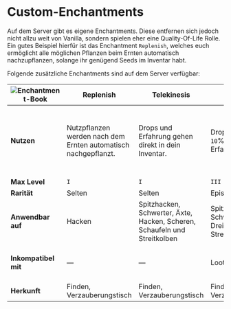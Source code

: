# Custom-Enchantments

Auf dem Server gibt es eigene Enchantments. Diese entfernen sich jedoch nicht allzu weit von
Vanilla, sondern spielen eher eine Quality-Of-Life Rolle. Ein gutes Beispiel hierfür ist das
Enchantment `Replenish`, welches euch ermöglicht alle möglichen Pflanzen beim Ernten automatisch
nachzupflanzen, solange ihr genügend Seeds im Inventar habt.

Folgende zusätzliche Enchantments sind auf dem Server verfügbar:

| ![Enchantment-Book](enchanted-book-custom-enchantments.png "Enchantment-Book") | Replenish                                                      | Telekinesis                                                               | Experience                                              | Beheading                                                     | Silent Gaze                                                       | Silent Night                                                      | Lumberjack                                                                                       | Soulbound                                                   | Rocket Saver                                                                  |
|--------------------------------------------------------------------------------|----------------------------------------------------------------|---------------------------------------------------------------------------|---------------------------------------------------------|---------------------------------------------------------------|-------------------------------------------------------------------|-------------------------------------------------------------------|--------------------------------------------------------------------------------------------------|-------------------------------------------------------------|-------------------------------------------------------------------------------|
| **Nutzen**                                                                     | Nutzpflanzen werden nach dem Ernten automatisch nachgepflanzt. | Drops und Erfahrung gehen direkt in dein Inventar.                        | Droppt dir `level * 10`% mehr Erfahrung                 | Erhöht die Chance einen Mob-Kopf zu erhalten um 2% pro Level. | Du kannst einen Enderman anschauen, ohne dass dir etwas passiert. | Obwohl du nicht geschlafen hast, werden Phantome dich ignorieren. | Ermöglicht es dir alle `20` Sekunden bis zu `level * 7` Blöcke eines Baumes auf einmal abzubauen | Das Item verbleibt auch nach deinem Tod in deinem Inventar. | Gewährt eine `level * 15`% Chance beim Boosten kein Feuerwerk zu verbrauchen. |
| **Max Level**                                                                  | `I`                                                            | `I`                                                                       | `III`                                                   | `III`                                                         | `I`                                                               | `I`                                                               | `V`                                                                                              | `I`                                                         | `III`                                                                         |
| **Rarität**                                                                    | Selten                                                         | Selten                                                                    | Episch                                                  | Legendär                                                      | Legendär                                                          | Legendär                                                          | Legendär                                                                                         | Mythisch                                                    | Spezial                                                                       |
| **Anwendbar auf**                                                              | Hacken                                                         | Spitzhacken, Schwerter, Äxte, Hacken, Scheren, Schaufeln und Streitkolben | Spitzhacken, Schwerter, Äxte, Dreizack und Streitkolben | Schwerter, Äxte, Bögen, Dreizack und Streitkolben             | Helme                                                             | Helme                                                             | Äxte                                                                                             | Jedes Werkzeug und Rüstungsteil                             | Elytren                                                                       |
| **Inkompatibel mit**                                                           | —                                                              | —                                                                         | Looting, Silk Touch                                     | Looting                                                       | Silent Night                                                      | Silent Gaze                                                       | —                                                                                                | Curse of Vanishing, Curse of Binding                        | —                                                                             |
| **Herkunft**                                                                   | Finden, Verzauberungstisch                                     | Finden, Verzauberungstisch                                                | Finden, Verzauberungstisch                              | Finden, Verzauberungstisch                                    | Finden, Verzauberungstisch                                        | Finden, Verzauberungstisch                                        | Finden, Verzauberungstisch                                                                       | Finden                                                      | Events                                                                        |